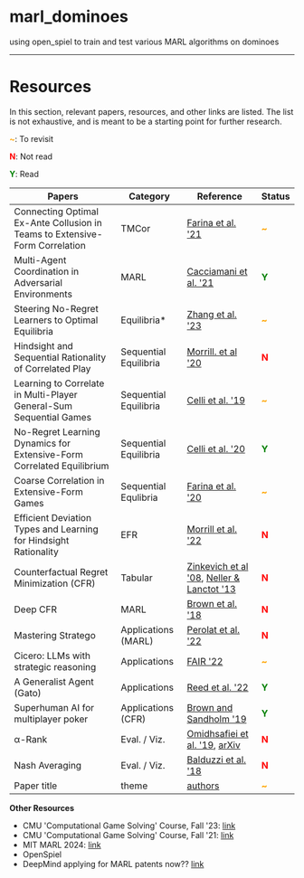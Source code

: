 # marl_dominoes
using open_spiel to train and test various MARL algorithms on dominoes


---

# Resources

In this section, relevant papers, resources, and other links are listed. The list is not exhaustive, and is meant to be a starting point for further research.

<font color="orange"><b>~</b></font>: To revisit

<font color="red"><b>N</b></font>: Not read

<font color="green"><b>Y</b></font>: Read

| Papers                                                                      | Category              | Reference                                                                                                                                                   | Status                               |
| --------------------------------------------------------------------------- | --------------------- | ----------------------------------------------------------------------------------------------------------------------------------------------------------- | ------------------------------------ |
| Connecting Optimal Ex-Ante Collusion in Teams to Extensive-Form Correlation | TMCor                 | [Farina et al. '21](https://proceedings.mlr.press/v139/farina21a.html)                                                                                      | <font color="orange"><b>~</b></font> |
| Multi-Agent Coordination in Adversarial Environments                        | MARL                  | [Cacciamani et al. '21](https://arxiv.org/pdf/2102.05026.pdf)                                                                                               | <font color="green"><b>Y</b></font>  |
| Steering No-Regret Learners to Optimal Equilibria                           | Equilibria\*          | [Zhang et al. '23](https://arxiv.org/abs/2306.05221)                                                                                                        | <font color="orange"><b>~</b></font> |
| Hindsight and Sequential Rationality of Correlated Play                     | Sequential Equilibria | [Morrill. et al '20](https://arxiv.org/abs/2012.05874)                                                                                                      | <font color="red"><b>N</b></font>    |
| Learning to Correlate in Multi-Player General-Sum Sequential Games          | Sequential Equilibria | [Celli et al. '19](https://arxiv.org/abs/1910.06228)                                                                                                        | <font color="orange"><b>~</b></font> |
| No-Regret Learning Dynamics for Extensive-Form Correlated Equilibrium       | Sequential Equilibria | [Celli et al. '20](https://arxiv.org/abs/2004.00603)                                                                                                        | <font color="green"><b>Y</b></font>  |
| Coarse Correlation in Extensive-Form Games                                  | Sequential Equlibria  | [Farina et al. '20](https://arxiv.org/abs/1908.09893)                                                                                                       | <font color="orange"><b>~</b></font> |
| Efficient Deviation Types and Learning for Hindsight Rationality            | EFR                   | [Morrill et al. '22](https://arxiv.org/pdf/2102.06973.pdf)                                                                                                  | <font color="red"><b>N</b></font>    |
| Counterfactual Regret Minimization (CFR)                                    | Tabular               | [Zinkevich et al '08](https://poker.cs.ualberta.ca/publications/NIPS07-cfr.pdf), [Neller &amp; Lanctot '13](http://modelai.gettysburg.edu/2013/cfr/cfr.pdf) | <font color="red"><b>N</b></font>    |
| Deep CFR                                                                    | MARL                  | [Brown et al. '18](https://arxiv.org/abs/1811.00164)                                                                                                        | <font color="red"><b>N</b></font>    |
| Mastering Stratego                                                          | Applications (MARL)   | [Perolat et al. '22](https://www.science.org/doi/full/10.1126/science.add4679)                                                                              | <font color="red"><b>N</b></font>    |
| Cicero: LLMs with strategic reasoning                                       | Applications          | [FAIR '22](https://www.science.org/doi/10.1126/science.ade9097)                                                                                             | <font color="orange"><b>~</b></font> |
| A Generalist Agent (Gato)                                                   | Applications          | [Reed et al. '22](https://arxiv.org/abs/2205.06175)                                                                                                         | <font color="green"><b>Y</b></font>  |
| Superhuman AI for multiplayer poker                                         | Applications (CFR)    | [Brown and Sandholm '19](https://www.science.org/doi/full/10.1126/science.aay2400)                                                                          | <font color="green"><b>Y</b></font>  |
| &alpha;-Rank                                                                | Eval. / Viz.          | [Omidhsafiei et al. '19](https://www.nature.com/articles/s41598-019-45619-9), [arXiv](https://arxiv.org/abs/1903.01373)                                     | <font color="red"><b>N</b></font>    |
| Nash Averaging                                                              | Eval. / Viz.          | [Balduzzi et al. '18](https://arxiv.org/abs/1806.02643)                                                                                                     | <font color="red"><b>N</b></font>    |
| Paper title                                                                 | theme                 | [authors](Link)                                                                                                                                             | <font color="orange"><b>~</b></font> |

**Other Resources**

- CMU 'Computational Game Solving' Course, Fall '23: [link](https://www.cs.cmu.edu/~sandholm/cs15-888F23/)
- CMU 'Computational Game Solving' Course, Fall '21: [link](https://www.cs.cmu.edu/~sandholm/cs15-888F21/)
- MIT MARL 2024: [link](https://www.mit.edu/~gfarina/6S890/)
- OpenSpiel
- DeepMind applying for MARL patents now?? [link](https://patentimages.storage.googleapis.com/9d/c6/3b/37b53db927a39b/US20230244936A1.pdf)
